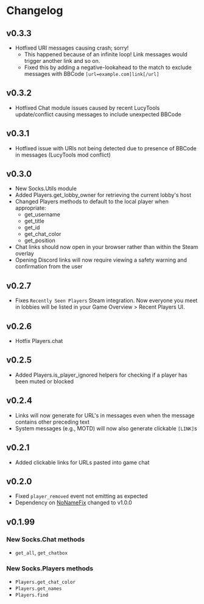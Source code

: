 # Changelog

## v0.3.3
- Hotfixed URI messages causing crash; sorry!
    - This happened because of an infinite loop! Link messages would trigger another link and so on.
    - Fixed this by adding a negative-lookahead to the match to exclude messages with BBCode `[url=example.com]link[/url]`

## v0.3.2
- Hotfixed Chat module issues caused by recent LucyTools update/conflict causing messages to include unexpected BBCode

## v0.3.1
- Hotfixed issue with URIs not being detected due to presence of BBCode in messages (LucyTools mod conflict)

## v0.3.0
- New Socks.Utils module
- Added Players.get_lobby_owner for retrieving the current lobby's host
- Changed Players methods to default to the local player when appropriate:
    - get_username
    - get_title
    - get_id
    - get_chat_color
    - get_position
- Chat links should now open in your browser rather than within the Steam overlay
- Opening Discord links will now require viewing a safety warning and confirmation from the user

## v0.2.7
- Fixes `Recently Seen Players` Steam integration. Now everyone you meet in lobbies will
 be listed in your Game Overview > Recent Players UI.

## v0.2.6
- Hotfix Players.chat

## v0.2.5
- Added Players.is_player_ignored helpers for checking if a player has been muted or blocked

## v0.2.4
- Links will now generate for URL's in messages even when the message contains other preceding text
- System messages (e.g., MOTD) will now also generate clickable `[LINK]`s


## v0.2.1

- Added clickable links for URLs pasted into game chat

## v0.2.0

- Fixed `player_removed` event not emitting as expected     
- Dependency on [NoNameFix](https://thunderstore.io/c/webfishing/p/toes/NoNameFix/) changed to v1.0.0

## v0.1.99

### New Socks.Chat methods

- `get_all`, `get_chatbox`

### New Socks.Players methods
- `Players.get_chat_color`
- `Players.get_names`
- `Players.find`